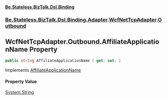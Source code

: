 #### [Be.Stateless.BizTalk.Dsl.Binding](README.md 'README')
### [Be.Stateless.BizTalk.Dsl.Binding.Adapter](Be.Stateless.BizTalk.Dsl.Binding.Adapter.md 'Be.Stateless.BizTalk.Dsl.Binding.Adapter').[WcfNetTcpAdapter](WcfNetTcpAdapter.md 'Be.Stateless.BizTalk.Dsl.Binding.Adapter.WcfNetTcpAdapter').[Outbound](WcfNetTcpAdapter.Outbound.md 'Be.Stateless.BizTalk.Dsl.Binding.Adapter.WcfNetTcpAdapter.Outbound')

## WcfNetTcpAdapter.Outbound.AffiliateApplicationName Property

```csharp
public string AffiliateApplicationName { get; set; }
```

Implements [AffiliateApplicationName](IAdapterConfigOutboundCredentials.AffiliateApplicationName.md 'Be.Stateless.BizTalk.Dsl.Binding.Adapter.IAdapterConfigOutboundCredentials.AffiliateApplicationName')

#### Property Value
[System.String](https://docs.microsoft.com/en-us/dotnet/api/System.String 'System.String')